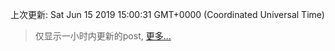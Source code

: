 
  
 上次更新: Sat Jun 15 2019 15:00:31 GMT+0000 (Coordinated Universal Time) 

 > 仅显示一小时内更新的post, [更多...](screenshots/)
  